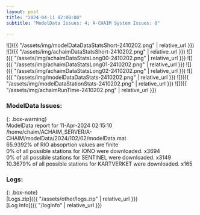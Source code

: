 ```yaml
---
layout: post
title: "2024-04-11 02:00:00"
subtitle: "ModelData Issues: 4; A-CHAIM System Issues: 0"

---
```


![]({{ "/assets/img/modelDataDataStatsShort-2410202.png" | relative_url }})
![]({{ "/assets/img/achaimDataStatsShort-2410202.png" | relative_url }})
![]({{ "/assets/img/achaimDataStatsLong00-2410202.png" | relative_url }})
![]({{ "/assets/img/achaimDataStatsLong01-2410202.png" | relative_url }})
![]({{ "/assets/img/achaimDataStatsLong02-2410202.png" | relative_url }})
![]({{ "/assets/img/modelDataDataStats-2410202.png" | relative_url }})
![]({{ "/assets/img/modelDataStationStats-2410202.png" | relative_url }})
![]({{ "/assets/img/achaimRunTime-2410202.png" | relative_url }})


### ModelData Issues:  
  
{: .box-warning}  
 ModelData report for 11-Apr-2024 02:15:10   
 /home/chaim/ACHAIM_SERVER/A-CHAIM/modelData/2024/102/02/modelData.mat   
 65.9392% of RIO absoprtion values are finite   
 0% of all possible stations for IONO were downloaded. x3694   
 0% of all possible stations for SENTINEL were downloaded. x3149   
 10.3679% of all possible stations for KARTVERKET were downloaded. x165   
  


### Logs:  
  
{: .box-note}  
[Logs.zip]({{ "/assets/other/logs.zip" | relative_url }})  
[Log Info]({{ "/logInfo" | relative_url }})  
